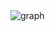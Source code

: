 <img src="https://srinivas11789.github.io/AlgorithmNuggets/AlgorithmConcepts/Graphs/graph.jpg" title="graph">
